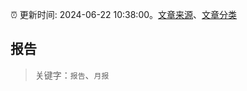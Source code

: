 :alarm_clock: 更新时间: 2024-06-22 10:38:00。[文章来源](/README.md)、[文章分类](/TAGS.md)

## 报告


> 关键字：`报告`、`月报`



